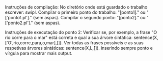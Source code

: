 Instruções de compilação:
No diretório onde está guardado o trabalho escrever: swipl.
Compilar o primeiro ponto do trabalho: "[ponto1]." ou "['ponto1.pl']." (sem aspas).
Compilar o segundo ponto: "[ponto2]." ou "['ponto2.pl']." (sem aspas).

Instruções de executação do ponto 2:
Verificar se, por exemplo, a frase "O rio corre para o mar" está correta e qual a sua árvore sintática: sentence(X,['O',rio,corre,para,o,mar],[]).
Ver todas as frases possíveis e as suas respetivas árvores sintáticas:
sentence(X,L,[]). inserindo sempre ponto e vírgula para mostrar mais output.

